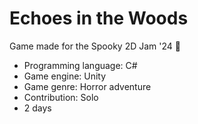 # Echoes in the Woods
Game made for the Spooky 2D Jam '24 🦇

<ul>
	<li>Programming language: C#</li>
 	<li>Game engine: Unity</li>
  	<li>Game genre: Horror adventure</li>
  	<li>Contribution: Solo</li>
  	<li>2 days</li>
</ul>
